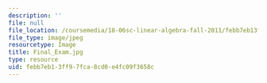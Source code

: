 ```yaml
---
description: ''
file: null
file_location: /coursemedia/18-06sc-linear-algebra-fall-2011/febb7eb13ff97fca8cd0e4fc09f3658c_Final_Exam.jpg
file_type: image/jpeg
resourcetype: Image
title: Final_Exam.jpg
type: resource
uid: febb7eb1-3ff9-7fca-8cd0-e4fc09f3658c
---
```


